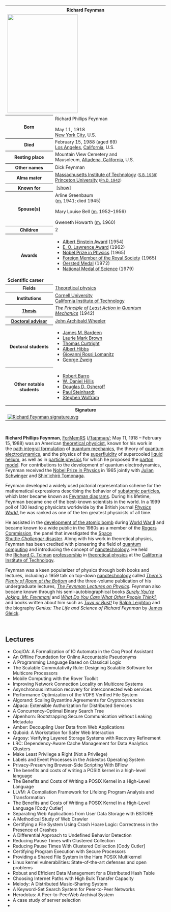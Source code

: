 <table class="infobox biography vcard">
<tbody>
<tr>
<th colspan="2">
<div class="fn">Richard Feynman</div>
</th>
</tr>
<tr>
<td colspan="2"><a class="image" href="Richard_Feynman_Nobel.jpg"><img src="Richard_Feynman_Nobel.jpg" srcset="Richard_Feynman_Nobel.jpg" width="220" height="311" data-file-width="280" data-file-height="396" /></a></td>
</tr>
<tr>
<th scope="row">Born</th>
<td>
<div class="nickname">Richard Phillips Feynman</div>
<br />May 11, 1918<br />
<div class="birthplace"><a title="New York City" href="https://en.wikipedia.org/wiki/New_York_City">New York City</a>, U.S.</div>
</td>
</tr>
<tr>
<th scope="row">Died</th>
<td>February 15, 1988&nbsp;(aged&nbsp;69)<br />
<div class="deathplace"><a title="Los Angeles" href="https://en.wikipedia.org/wiki/Los_Angeles">Los Angeles</a>,&nbsp;<a title="California" href="https://en.wikipedia.org/wiki/California">California</a>, U.S.</div>
</td>
</tr>
<tr>
<th scope="row">Resting place</th>
<td class="label">Mountain View Cemetery and Mausoleum,&nbsp;<a title="Altadena, California" href="https://en.wikipedia.org/wiki/Altadena,_California">Altadena, California</a>, U.S.</td>
</tr>
<tr>
<th scope="row">Other&nbsp;names</th>
<td class="nickname">Dick Feynman</td>
</tr>
<tr>
<th scope="row">Alma&nbsp;mater</th>
<td><a title="Massachusetts Institute of Technology" href="https://en.wikipedia.org/wiki/Massachusetts_Institute_of_Technology">Massachusetts Institute of Technology</a>&nbsp;<small>(<a title="Bachelor of Science" href="https://en.wikipedia.org/wiki/Bachelor_of_Science">S.B. 1939</a>)</small><br /><a title="Princeton University" href="https://en.wikipedia.org/wiki/Princeton_University">Princeton University</a>&nbsp;<small>(<a title="Doctor of Philosophy" href="https://en.wikipedia.org/wiki/Doctor_of_Philosophy">Ph.D. 1942</a>)</small></td>
</tr>
<tr>
<th scope="row">Known&nbsp;for</th>
<td>
<div id="NavFrame1" class="NavFrame collapsed">
<div class="NavHead"><span class="nowrap">&nbsp;</span><a id="NavToggle1" class="NavToggle" href="https://en.wikipedia.org/wiki/Richard_Feynman#">[show]</a></div>
</div>
</td>
</tr>
<tr>
<th scope="row"><span class="nowrap">Spouse(s)</span></th>
<td>
<div>Arline Greenbaum<br />(<abbr title="married">m.</abbr>&nbsp;1941; died&nbsp;1945)</div>
<br />
<div>Mary Louise Bell (<abbr title="married">m.</abbr>&nbsp;1952⁠&ndash;⁠1956)</div>
<br />
<div>Gweneth Howarth (<abbr title="married">m.</abbr>&nbsp;1960)</div>
</td>
</tr>
<tr>
<th scope="row">Children</th>
<td>2</td>
</tr>
<tr>
<th scope="row">Awards</th>
<td>
<div class="plainlist">
<ul>
<li><a title="Albert Einstein Award" href="https://en.wikipedia.org/wiki/Albert_Einstein_Award">Albert Einstein Award</a>&nbsp;(1954)</li>
<li><a title="Ernest Orlando Lawrence Award" href="https://en.wikipedia.org/wiki/Ernest_Orlando_Lawrence_Award">E. O. Lawrence Award</a>&nbsp;(1962)</li>
<li><a title="Nobel Prize in Physics" href="https://en.wikipedia.org/wiki/Nobel_Prize_in_Physics">Nobel Prize in Physics</a>&nbsp;(1965)</li>
<li><a class="mw-redirect" title="Foreign Member of the Royal Society" href="https://en.wikipedia.org/wiki/Foreign_Member_of_the_Royal_Society">Foreign Member of the Royal Society</a>&nbsp;(1965)</li>
<li><a title="Oersted Medal" href="https://en.wikipedia.org/wiki/Oersted_Medal">Oersted Medal</a>&nbsp;(1972)</li>
<li><a title="National Medal of Science" href="https://en.wikipedia.org/wiki/National_Medal_of_Science">National Medal of Science</a>&nbsp;(1979)</li>
</ul>
</div>
</td>
</tr>
<tr>
<td colspan="2"><strong>Scientific career</strong></td>
</tr>
<tr>
<th scope="row">Fields</th>
<td class="category"><a title="Theoretical physics" href="https://en.wikipedia.org/wiki/Theoretical_physics">Theoretical physics</a></td>
</tr>
<tr>
<th scope="row">Institutions</th>
<td><a title="Cornell University" href="https://en.wikipedia.org/wiki/Cornell_University">Cornell University</a><br /><a title="California Institute of Technology" href="https://en.wikipedia.org/wiki/California_Institute_of_Technology">California Institute of Technology</a></td>
</tr>
<tr>
<th scope="row"><a title="Thesis" href="https://en.wikipedia.org/wiki/Thesis">Thesis</a></th>
<td><a class="external text" href="https://github.com/manjunath5496/Feynman-Lectures/blob/master/Thesis-1942-Feynman.pdf" rel="nofollow"><em>The Principle of Least Action in Quantum Mechanics</em></a>&nbsp;(1942)</td>
</tr>
<tr>
<th scope="row"><a title="Doctoral advisor" href="https://en.wikipedia.org/wiki/Doctoral_advisor">Doctoral advisor</a></th>
<td><a title="John Archibald Wheeler" href="https://en.wikipedia.org/wiki/John_Archibald_Wheeler">John Archibald Wheeler</a></td>
</tr>
<tr>
<th scope="row">Doctoral students</th>
<td>
<div class="plainlist">
<ul>
<li><a title="James M. Bardeen" href="https://en.wikipedia.org/wiki/James_M._Bardeen">James M. Bardeen</a></li>
<li><a title="Laurie Brown (physicist)" href="https://en.wikipedia.org/wiki/Laurie_Brown_(physicist)">Laurie Mark Brown</a></li>
<li><a title="Thomas Curtright" href="https://en.wikipedia.org/wiki/Thomas_Curtright">Thomas Curtright</a></li>
<li><a title="Albert Hibbs" href="https://en.wikipedia.org/wiki/Albert_Hibbs">Albert Hibbs</a></li>
<li><a title="Giovanni Rossi Lomanitz" href="https://en.wikipedia.org/wiki/Giovanni_Rossi_Lomanitz">Giovanni Rossi Lomanitz</a></li>
<li><a title="George Zweig" href="https://en.wikipedia.org/wiki/George_Zweig">George Zweig</a></li>
</ul>
</div>
</td>
</tr>
<tr>
<th scope="row">Other&nbsp;notable students</th>
<td>
<div class="plainlist">
<ul>
<li><a title="Robert Barro" href="https://en.wikipedia.org/wiki/Robert_Barro">Robert Barro</a></li>
<li><a class="mw-redirect" title="W. Daniel Hillis" href="https://en.wikipedia.org/wiki/W._Daniel_Hillis">W. Daniel Hillis</a></li>
<li><a class="mw-redirect" title="Douglas D. Osheroff" href="https://en.wikipedia.org/wiki/Douglas_D._Osheroff">Douglas D. Osheroff</a></li>
<li><a title="Paul Steinhardt" href="https://en.wikipedia.org/wiki/Paul_Steinhardt">Paul Steinhardt</a></li>
<li><a title="Stephen Wolfram" href="https://en.wikipedia.org/wiki/Stephen_Wolfram">Stephen Wolfram</a></li>
</ul>
</div>
</td>
</tr>
<tr>
<th colspan="2">Signature</th>
</tr>
<tr>
<td colspan="2"><a class="image" href="Richard_Feynman_signature.png"><img src="Richard_Feynman_signature.png" srcset="Richard_Feynman_signature.png" alt="Richard Feynman signature.svg" width="150" height="53" data-file-width="585" data-file-height="206" /></a></td>
</tr>
</tbody>
</table>

</br>

<p><strong>Richard Phillips Feynman</strong>,&nbsp;<a title="Fellow of the Royal Society" href="https://en.wikipedia.org/wiki/Fellow_of_the_Royal_Society#Foreign_Member_of_the_Royal_Society_(ForMemRS)">ForMemRS</a>&nbsp;(<span class="rt-commentedText nowrap"><span class="IPA nopopups noexcerpt"><a title="Help:IPA/English" href="https://en.wikipedia.org/wiki/Help:IPA/English">/<span title="/ˈ/: primary stress follows">ˈ</span><span title="'f' in 'find'">f</span><span title="/aɪ/: 'i' in 'tide'">aɪ</span><span title="'n' in 'nigh'">n</span><span title="'m' in 'my'">m</span><span title="/ə/: 'a' in 'about'">ə</span><span title="'n' in 'nigh'">n</span>/</a></span></span>; May 11, 1918 &ndash; February 15, 1988) was an American&nbsp;<a class="mw-redirect" title="Theoretical physicist" href="https://en.wikipedia.org/wiki/Theoretical_physicist">theoretical physicist</a>, known for his work in the&nbsp;<a title="Path integral formulation" href="https://en.wikipedia.org/wiki/Path_integral_formulation">path integral formulation</a>&nbsp;of&nbsp;<a title="Quantum mechanics" href="https://en.wikipedia.org/wiki/Quantum_mechanics">quantum mechanics</a>, the theory of&nbsp;<a title="Quantum electrodynamics" href="https://en.wikipedia.org/wiki/Quantum_electrodynamics">quantum electrodynamics</a>, and the physics of the&nbsp;<a title="Superfluidity" href="https://en.wikipedia.org/wiki/Superfluidity">superfluidity</a>&nbsp;of supercooled&nbsp;<a title="Liquid helium" href="https://en.wikipedia.org/wiki/Liquid_helium">liquid helium</a>, as well as in&nbsp;<a title="Particle physics" href="https://en.wikipedia.org/wiki/Particle_physics">particle physics</a>&nbsp;for which he proposed the&nbsp;<a class="mw-redirect" title="Parton model" href="https://en.wikipedia.org/wiki/Parton_model">parton model</a>. For contributions to the development of quantum electrodynamics, Feynman received the&nbsp;<a title="Nobel Prize in Physics" href="https://en.wikipedia.org/wiki/Nobel_Prize_in_Physics">Nobel Prize in Physics</a>&nbsp;in 1965 jointly with&nbsp;<a title="Julian Schwinger" href="https://en.wikipedia.org/wiki/Julian_Schwinger">Julian Schwinger</a>&nbsp;and&nbsp;<a title="Shin'ichirō Tomonaga" href="https://en.wikipedia.org/wiki/Shin%27ichir%C5%8D_Tomonaga">Shin'ichirō Tomonaga</a>.</p>
<p>Feynman developed a widely used pictorial representation scheme for the mathematical expressions describing the behavior of&nbsp;<a title="Subatomic particle" href="https://en.wikipedia.org/wiki/Subatomic_particle">subatomic particles</a>, which later became known as&nbsp;<a title="Feynman diagram" href="https://en.wikipedia.org/wiki/Feynman_diagram">Feynman diagrams</a>. During his lifetime, Feynman became one of the best-known scientists in the world. In a 1999 poll of 130 leading physicists worldwide by the British journal&nbsp;<em><a title="Physics World" href="https://en.wikipedia.org/wiki/Physics_World">Physics World</a></em>, he was ranked as one of the ten greatest physicists of all time.</p>
<p>He assisted in the&nbsp;<a title="Manhattan Project" href="https://en.wikipedia.org/wiki/Manhattan_Project">development of the atomic bomb</a>&nbsp;during&nbsp;<a title="World War II" href="https://en.wikipedia.org/wiki/World_War_II">World War II</a>&nbsp;and became known to a wide public in the 1980s as a member of the&nbsp;<a title="Rogers Commission Report" href="https://en.wikipedia.org/wiki/Rogers_Commission_Report">Rogers Commission</a>, the panel that investigated the&nbsp;<a title="Space Shuttle Challenger disaster" href="https://en.wikipedia.org/wiki/Space_Shuttle_Challenger_disaster">Space Shuttle&nbsp;<em>Challenger</em>&nbsp;disaster</a>. Along with his work in theoretical physics, Feynman has been credited with pioneering the field of&nbsp;<a title="Quantum computing" href="https://en.wikipedia.org/wiki/Quantum_computing">quantum computing</a>&nbsp;and introducing the concept of&nbsp;<a title="Nanotechnology" href="https://en.wikipedia.org/wiki/Nanotechnology">nanotechnology</a>. He held the&nbsp;<a title="Richard C. Tolman" href="https://en.wikipedia.org/wiki/Richard_C._Tolman">Richard C. Tolman</a>&nbsp;<a title="Financial endowment" href="https://en.wikipedia.org/wiki/Financial_endowment#Endowed_professorships">professorship</a>&nbsp;in&nbsp;<a title="Theoretical physics" href="https://en.wikipedia.org/wiki/Theoretical_physics">theoretical physics</a>&nbsp;at the&nbsp;<a title="California Institute of Technology" href="https://en.wikipedia.org/wiki/California_Institute_of_Technology">California Institute of Technology</a>.</p>
<p>Feynman was a keen popularizer of physics through both books and lectures, including a 1959 talk on top-down&nbsp;<a title="Nanotechnology" href="https://en.wikipedia.org/wiki/Nanotechnology">nanotechnology</a>&nbsp;called&nbsp;<em><a title="There's Plenty of Room at the Bottom" href="https://en.wikipedia.org/wiki/There%27s_Plenty_of_Room_at_the_Bottom">There's Plenty of Room at the Bottom</a></em>&nbsp;and the three-volume publication of his undergraduate lectures,&nbsp;<em><a title="The Feynman Lectures on Physics" href="https://en.wikipedia.org/wiki/The_Feynman_Lectures_on_Physics">The Feynman Lectures on Physics</a></em>. Feynman also became known through his semi-autobiographical books&nbsp;<em><a title="Surely You're Joking, Mr. Feynman!" href="https://en.wikipedia.org/wiki/Surely_You%27re_Joking,_Mr._Feynman!">Surely You're Joking, Mr. Feynman!</a></em>&nbsp;and&nbsp;<em><a title="What Do You Care What Other People Think?" href="https://en.wikipedia.org/wiki/What_Do_You_Care_What_Other_People_Think%3F">What Do You Care What Other People Think?</a></em>, and books written about him such as&nbsp;<em><a title="Tuva or Bust!" href="https://en.wikipedia.org/wiki/Tuva_or_Bust!">Tuva or Bust!</a></em>&nbsp;by&nbsp;<a title="Ralph Leighton" href="https://en.wikipedia.org/wiki/Ralph_Leighton">Ralph Leighton</a>&nbsp;and the biography&nbsp;<em>Genius: The Life and Science of Richard Feynman</em>&nbsp;by&nbsp;<a title="James Gleick" href="https://en.wikipedia.org/wiki/James_Gleick">James Gleick</a>.</p>
</br>

<h2> Lectures </h2>




<ul>

                             

 <li><a target="_blank" href="https://github.com/manjunath5496/Feynman-Lectures/blob/master/fy(1).pdf" style="text-decoration:none;">CoqIOA: A Formalization of IO Automata in the
Coq Proof Assistant</a></li>

 <li><a target="_blank" href="https://github.com/manjunath5496/Feynman-Lectures/blob/master/fy(2).pdf" style="text-decoration:none;">An Offline Foundation for
Online Accountable Pseudonyms</a></li>

<li><a target="_blank" href="https://github.com/manjunath5496/Feynman-Lectures/blob/master/fy(3).pdf" style="text-decoration:none;">A Programming Language
Based on Classical Logic</a></li>
 <li><a target="_blank" href="https://github.com/manjunath5496/Feynman-Lectures/blob/master/fy(4).pdf" style="text-decoration:none;">The Scalable Commutativity Rule:
Designing Scalable Software for Multicore Processors</a></li>                              
<li><a target="_blank" href="https://github.com/manjunath5496/Feynman-Lectures/blob/master/fy(5).pdf" style="text-decoration:none;">Mobile Computing with the Rover Toolkit</a></li>
<li><a target="_blank" href="https://github.com/manjunath5496/Feynman-Lectures/blob/master/fy(6).pdf" style="text-decoration:none;">Improving Network Connection Locality on Multicore Systems</a></li>
 <li><a target="_blank" href="https://github.com/manjunath5496/Feynman-Lectures/blob/master/fy(7).pdf" style="text-decoration:none;">Asynchronous intrusion recovery
for interconnected web services</a></li>

 <li><a target="_blank" href="https://github.com/manjunath5496/Feynman-Lectures/blob/master/fy(8).pdf" style="text-decoration:none;"> Performance Optimization of the VDFS Verified
File System </a></li>
   <li><a target="_blank" href="https://github.com/manjunath5496/Feynman-Lectures/blob/master/fy(9).pdf" style="text-decoration:none;">Algorand: Scaling Byzantine Agreements
for Cryptocurrencies</a></li>
  
   
 <li><a target="_blank" href="https://github.com/manjunath5496/Feynman-Lectures/blob/master/fy(10).pdf" style="text-decoration:none;">Alpaca: Extensible Authorization for Distributed Services </a></li>                              
<li><a target="_blank" href="https://github.com/manjunath5496/Feynman-Lectures/blob/master/fy(11).pdf" style="text-decoration:none;">A Concurrency-Optimal Binary Search Tree</a></li>
<li><a target="_blank" href="https://github.com/manjunath5496/Feynman-Lectures/blob/master/fy(12).pdf" style="text-decoration:none;">Alpenhorn: Bootstrapping Secure Communication without Leaking Metadata</a></li>
<li><a target="_blank" href="https://github.com/manjunath5496/Feynman-Lectures/blob/master/fy(13).pdf" style="text-decoration:none;">Amber: Decoupling User Data from Web Applications</a></li>

<li><a target="_blank" href="https://github.com/manjunath5496/Feynman-Lectures/blob/master/fy(14).pdf" style="text-decoration:none;">Quboid: A Workstation for Safer Web Interaction</a></li>
                              
<li><a target="_blank" href="https://github.com/manjunath5496/Feynman-Lectures/blob/master/fy(15).pdf" style="text-decoration:none;">Argosy: Verifying Layered Storage Systems with
Recovery Refinement</a></li>

<li><a target="_blank" href="https://github.com/manjunath5496/Feynman-Lectures/blob/master/fy(16).pdf" style="text-decoration:none;">LRC: Dependency-Aware Cache Management
for Data Analytics Clusters</a></li>

  <li><a target="_blank" href="https://github.com/manjunath5496/Feynman-Lectures/blob/master/fy(17).pdf" style="text-decoration:none;">Make Least Privilege a Right (Not a Privilege)</a></li>   
  
<li><a target="_blank" href="https://github.com/manjunath5496/Feynman-Lectures/blob/master/fy(18).pdf" style="text-decoration:none;">Labels and Event Processes
in the Asbestos Operating System</a></li> 

  
<li><a target="_blank" href="https://github.com/manjunath5496/Feynman-Lectures/blob/master/fy(19).pdf" style="text-decoration:none;">Privacy-Preserving Browser-Side Scripting With BFlow</a></li> 

<li><a target="_blank" href="https://github.com/manjunath5496/Feynman-Lectures/blob/master/fy(20).pdf" style="text-decoration:none;">The benefits and costs of writing a
POSIX kernel in a high-level language</a></li>

<li><a target="_blank" href="https://github.com/manjunath5496/Feynman-Lectures/blob/master/fy(21).pdf" style="text-decoration:none;">The Benefits and Costs of Writing a POSIX Kernel in a High-Level Language</a></li>
<li><a target="_blank" href="https://github.com/manjunath5496/Feynman-Lectures/blob/master/fy(22).pdf" style="text-decoration:none;">LLVM: A Compilation Framework for
Lifelong Program Analysis and Transformation</a></li> 
 <li><a target="_blank" href="https://github.com/manjunath5496/Feynman-Lectures/blob/master/fy(23).pdf" style="text-decoration:none;">The Benefits and Costs of Writing a POSIX
Kernel in a High-Level Language [Cody Cutler]</a></li> 
 

   <li><a target="_blank" href="https://github.com/manjunath5496/Feynman-Lectures/blob/master/fy(24).pdf" style="text-decoration:none;">Separating Web Applications from User Data Storage with BSTORE</a></li>
 
   <li><a target="_blank" href="https://github.com/manjunath5496/Feynman-Lectures/blob/master/fy(25).pdf" style="text-decoration:none;">A Methodical Study of Web Crawler</a></li>                              
 <li><a target="_blank" href="https://github.com/manjunath5496/Feynman-Lectures/blob/master/fy(26).pdf" style="text-decoration:none;">Certifying a File System Using
Crash Hoare Logic: Correctness in the Presence of Crashes</a></li>
 <li><a target="_blank" href="https://github.com/manjunath5496/Feynman-Lectures/blob/master/fy(27).pdf" style="text-decoration:none;">A Differential Approach to
Undefined Behavior Detection</a></li>
   
 
   <li><a target="_blank" href="https://github.com/manjunath5496/Feynman-Lectures/blob/master/fy(28).pdf" style="text-decoration:none;">Reducing Pause Times with Clustered Collection</a></li>
 
   <li><a target="_blank" href="https://github.com/manjunath5496/Feynman-Lectures/blob/master/fy(29).pdf" style="text-decoration:none;">Reducing Pause Times With Clustered Collection [Cody Cutler] </a></li>                              

  <li><a target="_blank" href="https://github.com/manjunath5496/Feynman-Lectures/blob/master/fy(30).pdf" style="text-decoration:none;">Certifying Program Execution with Secure Processors</a></li>
 
   <li><a target="_blank" href="https://github.com/manjunath5496/Feynman-Lectures/blob/master/fy(31).pdf" style="text-decoration:none;">Providing a Shared File System in the Hare
POSIX Multikernel</a></li> 
    <li><a target="_blank" href="https://github.com/manjunath5496/Feynman-Lectures/blob/master/fy(32).pdf" style="text-decoration:none;">Linux kernel vulnerabilities:
State-of-the-art defenses and open problems</a></li> 

   <li><a target="_blank" href="https://github.com/manjunath5496/Feynman-Lectures/blob/master/fy(33).pdf" style="text-decoration:none;">Robust and Efficient Data Management for a Distributed Hash Table</a></li>                              

  <li><a target="_blank" href="https://github.com/manjunath5496/Feynman-Lectures/blob/master/fy(34).pdf" style="text-decoration:none;">Choosing Internet Paths with High Bulk Transfer Capacity</a></li> 
 
  <li><a target="_blank" href="https://github.com/manjunath5496/Feynman-Lectures/blob/master/fy(35).pdf" style="text-decoration:none;">Melody: A Distributed Music-Sharing System</a></li> 

  <li><a target="_blank" href="https://github.com/manjunath5496/Feynman-Lectures/blob/master/fy(36).pdf" style="text-decoration:none;">A Keyword-Set Search System for Peer-to-Peer
Networks</a></li> 
 
<li><a target="_blank" href="https://github.com/manjunath5496/Feynman-Lectures/blob/master/fy(37).pdf" style="text-decoration:none;">Herodotus: A Peer-to-PeerWeb Archival System</a></li>
 <li><a target="_blank" href="https://github.com/manjunath5496/Feynman-Lectures/blob/master/fy(38).pdf" style="text-decoration:none;">A case study of server selection</a></li>
<li>
</ul>
